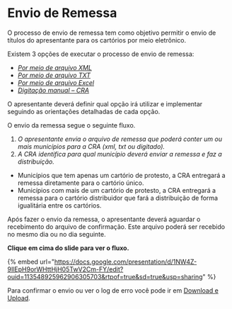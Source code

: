 # Envio de Remessa

O processo de envio de remessa tem como objetivo permitir o envio de títulos do apresentante para os cartórios por meio eletrônico.

Existem 3 opções de executar o processo de envio de remessa:

* [_Por meio de arquivo XML_](http://manual.crabr.com.br/manual/?p=618)
* [_Por meio de arquivo TXT_](http://manual.crabr.com.br/manual/?p=142)
* [_Por meio de arquivo Excel_](http://manual.crabr.com.br/manual/?p=662)
* [_Digitação manual – CRA_](http://manual.crabr.com.br/manual/?p=932)

O apresentante deverá definir qual opção irá utilizar e implementar seguindo as orientações detalhadas de cada opção.

O envio da remessa segue o seguinte fluxo.

1. _O apresentante envia o arquivo de remessa que poderá conter um ou mais municípios para a CRA (xml, txt ou digitado)._
2. _A CRA identifica para qual município deverá enviar a remessa e faz a distribuição._

* Municípios que tem apenas um cartório de protesto, a CRA entregará a remessa diretamente para o cartório único.
* Municípios com mais de um cartório de protesto, a CRA entregará a remessa para o cartório distribuidor que fará a distribuição de forma igualitária entre os cartórios.

Após fazer o envio da remessa, o apresentante deverá aguardar o recebimento do arquivo de confirmação. Este arquivo poderá ser recebido no mesmo dia ou no dia seguinte.

&#x20;**Clique em cima do slide para ver o fluxo.**

{% embed url="https://docs.google.com/presentation/d/1NW4Z-9IlEpH9orWHttHjH05TwV2Cm-FY/edit?ouid=113548925962906305703&rtpof=true&sd=true&usp=sharing" %}

Para confirmar o envio ou ver o log de erro você pode ir em [Download e Upload](http://manual.crabr.com.br/manual/?p=222).
